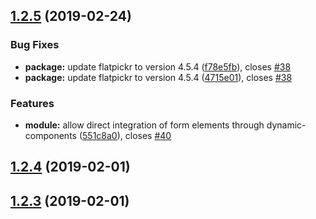 ## [1.2.5](https://github.com/pascaliske/form-elements/compare/v1.2.4...v1.2.5) (2019-02-24)


### Bug Fixes

* **package:** update flatpickr to version 4.5.4 ([f78e5fb](https://github.com/pascaliske/form-elements/commit/f78e5fb)), closes [#38](https://github.com/pascaliske/form-elements/issues/38)
* **package:** update flatpickr to version 4.5.4 ([4715e01](https://github.com/pascaliske/form-elements/commit/4715e01)), closes [#38](https://github.com/pascaliske/form-elements/issues/38)


### Features

* **module:** allow direct integration of form elements through dynamic-components ([551c8a0](https://github.com/pascaliske/form-elements/commit/551c8a0)), closes [#40](https://github.com/pascaliske/form-elements/issues/40)



## [1.2.4](https://github.com/pascaliske/form-elements/compare/v1.2.3...v1.2.4) (2019-02-01)



## [1.2.3](https://github.com/pascaliske/form-elements/compare/v1.2.2...v1.2.3) (2019-02-01)




